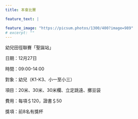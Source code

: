 ```yaml
---
title: 本會比賽

feature_text: |

feature_image: "https://picsum.photos/1300/400?image=989"
# excerpt: ""
---
```

幼兒田徑聯賽「聖誕站」

日期：12月27日

時間：09:00-14:00

對象：幼兒（K1-K3、小一至小三）

項目：20米、30米、30米欄、立定跳遠、擲豆袋

費用：每項＄120，證書＄50

獎項：前8名有獎杯
